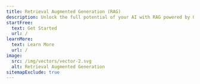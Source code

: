 ```yaml
---
title: Retrieval Augmented Generation (RAG)
description: Unlock the full potential of your AI with RAG powered by Qdrant. Dive into a new era of intelligent applications that understand and interact with unprecedented accuracy and depth.
startFree:
  text: Get Started
  url: /
learnMore:
  text: Learn More
  url: /
image:
  src: /img/vectors/vector-2.svg
  alt: Retrieval Augmented Generation
sitemapExclude: true
---
```


